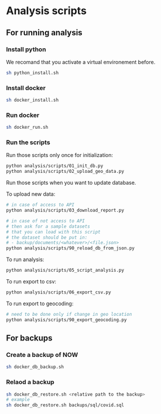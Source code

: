 # Analysis scripts

## For running analysis

### Install python
We recomand that you activate a virtual environement before.

```bash
sh python_install.sh
```

### Install docker
```bash
sh docker_install.sh
```

### Run docker
```bash
sh docker_run.sh
```


### Run the scripts

Run those scripts only once for initialization:

```bash
python analysis/scripts/01_init_db.py
python analysis/scripts/02_upload_geo_data.py
```

Run those scripts when you want to update database.

To upload new data:

```bash
# in case of access to API
python analysis/scripts/03_download_report.py
```

```bash
# in case of not access to API
# then ask for a sample datasets
# that you can load with this script
# the dataset should be put in:
# - backup/documents/<whatever>/<file.json>
python analysis/scripts/90_reload_db_from_json.py
```

To run analysis:

```bash
python analysis/scripts/05_script_analysis.py
```

To run export to csv:

```bash
python analysis/scripts/06_export_csv.py
```

To run export to geocoding:
```bash
# need to be done only if change in geo location
python analysis/scripts/90_export_geocoding.py
```

## For backups

### Create a backup of NOW
```bash
sh docker_db_backup.sh
```

### Relaod a backup
```bash
sh docker_db_restore.sh <relative path to the backup>
# example
sh docker_db_restore.sh backups/sql/covid.sql 
```
